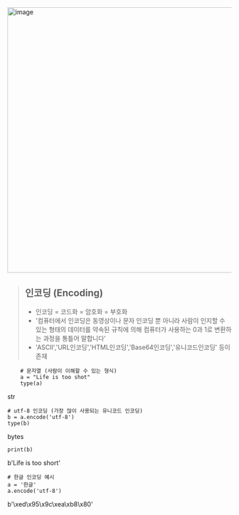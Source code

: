 <img width="597" alt="image" src="https://github.com/KANGSEONGGU4/study/assets/132239219/f138c06c-c90a-4525-b728-c208a9dd2c4c">   


>  ## 인코딩 (Encoding)
> 
>  - 인코딩 = 코드화 = 암호화 = 부호화
>  - '컴퓨터에서 인코딩은 동영상이나 문자 인코딩 뿐 아니라 사람이 인지할 수 있는 형태의 데이터를 약속된 규칙에 의해 컴퓨터가 사용하는 0과 1로 변환하는 과정을 통틀어 말합니다'
>  - 'ASCII','URL인코딩','HTML인코딩','Base64인코딩','유니코드인코딩' 등이 존재

  		# 문자열 (사람이 이해할 수 있는 형식)
  		a = "Life is too shot"
  		type(a)

str

    # utf-8 인코딩 (가장 많이 사용되는 유니코드 인코딩)
    b = a.encode('utf-8')
    type(b)

bytes


    print(b)

b'Life is too short'   

    # 한글 인코딩 예시
    a = '한글'
    a.encode('utf-8')

b'\xed\x95\x9c\xea\xb8\x80'
